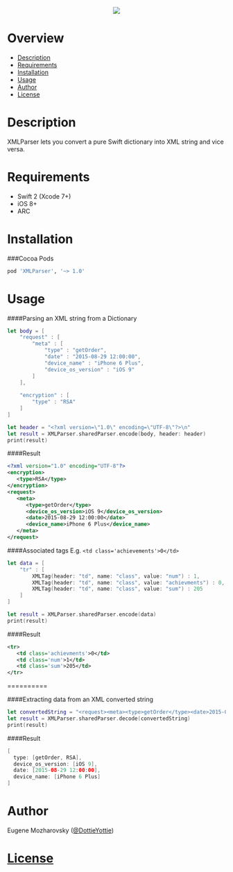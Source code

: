 <p align="center">
  <img src ="https://raw.githubusercontent.com/Mozharovsky/XMLParser/master/Assets/%3E.png" />
</p>

Overview
==========
* [Description](https://github.com/Mozharovsky/XMLParser#description)
* [Requirements](https://github.com/Mozharovsky/XMLParser#requirements)
* [Installation](https://github.com/Mozharovsky/XMLParser#installation)
* [Usage](https://github.com/Mozharovsky/XMLParser#usage)
* [Author](https://github.com/Mozharovsky/XMLParser#author)
* [License](https://github.com/Mozharovsky/XMLParser#license)

Description
==========
XMLParser lets you convert a pure Swift dictionary into XML string and vice versa. 

Requirements
==========
* Swift 2 (Xcode 7+)
* iOS 8+ 
* ARC

Installation
==========

###Cocoa Pods
```ruby
pod 'XMLParser', '~> 1.0'
```

Usage
==========

####Parsing an XML string from a Dictionary
```swift
let body = [
    "request" : [
        "meta" : [
            "type" : "getOrder",
            "date" : "2015-08-29 12:00:00",
            "device_name" : "iPhone 6 Plus",
            "device_os_version" : "iOS 9"
        ]
    ],
    
    "encryption" : [
        "type" : "RSA"
    ]
]

let header = "<?xml version=\"1.0\" encoding=\"UTF-8\"?>\n"
let result = XMLParser.sharedParser.encode(body, header: header)
print(result)
```

####Result
```XML
<?xml version="1.0" encoding="UTF-8"?>
<encryption>
   <type>RSA</type>
</encryption>
<request>
   <meta>
      <type>getOrder</type>
      <device_os_version>iOS 9</device_os_version>
      <date>2015-08-29 12:00:00</date>
      <device_name>iPhone 6 Plus</device_name>
   </meta>
</request>
```

####Associated tags 
E.g. `<td class='achievements'>0</td>`
```swift
let data = [
    "tr" : [
        XMLTag(header: "td", name: "class", value: "num") : 1,
        XMLTag(header: "td", name: "class", value: "achievments") : 0,
        XMLTag(header: "td", name: "class", value: "sum") : 205
    ]
]

let result = XMLParser.sharedParser.encode(data)
print(result)
```

####Result
```XML
<tr>
   <td class='achievments'>0</td>
   <td class='num'>1</td>
   <td class='sum'>205</td>
</tr>
```

==========


####Extracting data from an XML converted string
```swift
let convertedString = "<request><meta><type>getOrder</type><date>2015-08-29 12:00:00</date><device_name>iPhone 6 Plus</device_name><device_os_version>iOS 9</device_os_version></meta></request><encryption><type>RSA</type></encryption>"
let result = XMLParser.sharedParser.decode(convertedString)
print(result)
```

####Result
```swift
[
  type: [getOrder, RSA], 
  device_os_version: [iOS 9], 
  date: [2015-08-29 12:00:00], 
  device_name: [iPhone 6 Plus]
]
```


Author
==========
Eugene Mozharovsky ([@DottieYottie](https://twitter.com/DottieYottie))

[License](https://github.com/Mozharovsky/XMLParser/blob/master/LICENSE)
==========

